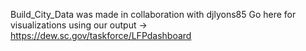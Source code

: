 Build_City_Data was made in collaboration with djlyons85 
Go here for visualizations using our output -> https://dew.sc.gov/taskforce/LFPdashboard
